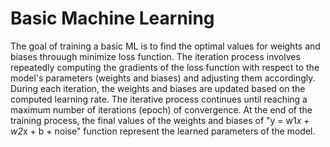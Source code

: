 # Basic Machine Learning
The goal of training a basic ML is to find the optimal values for weights and biases throuugh minimize loss function. The iteration process involves repeatedly computing the gradients of the loss function with respect to the model's parameters (weights and biases) and adjusting them accordingly. During each iteration, the weights and biases are updated based on the computed learning rate. The iterative process continues until reaching a maximum number of iterations (epoch) of convergence. At the end of the training process, the final values of the weights and biases of "y = w1*x + w2*x + b + noise" function represent the learned parameters of the model. 

